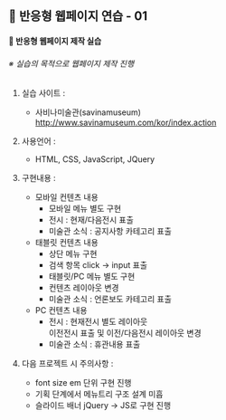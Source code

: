 ## :notebook: 반응형 웹페이지 연습 - 01

#### :thought_balloon: 반응형 웹페이지 제작 실습    
######  ※ 실습의 목적으로 웹페이지 제작 진행


1. 실습 사이트 :   
   * 사비나미술관(savinamuseum)   
   http://www.savinamuseum.com/kor/index.action    
        

2. 사용언어 :   
    * HTML, CSS, JavaScript, JQuery   
    
3. 구현내용 :
    * 모바일 컨텐츠 내용
        * 모바일 메뉴 별도 구현
        * 전시 : 현재/다음전시 표출
        * 미술관 소식 : 공지사항 카테고리 표출
    * 태블릿 컨텐츠 내용   
        - 상단 메뉴 구현   
         - 검색 항목 click -> input 표출   
         - 태블릿/PC 메뉴 별도 구현   
         - 컨텐츠 레이아웃 변경   
         - 미술관 소식 : 언론보도 카테고리 표출   
    * PC 컨텐츠 내용   
         - 전시 : 현재전시 별도 레이아웃    
                  이전전시 표출 및 이전/다음전시 레이아웃 변경
         - 미술관 소식 : 휴관내용 표출

4. 다음 프로젝트 시 주의사항 :
   * font size em 단위 구현 진행
   * 기획 단계에서 메뉴트리 구조 설계 미흡
   * 슬라이드 배너 jQuery -> JS로 구현 진행
   
   
